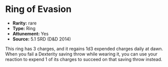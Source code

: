 
# Ring of Evasion

* **Rarity:** rare
* **Type:** Ring
* **Attunement:** Yes
* **Source:** 5.1 SRD (D&D 2014)


This ring has 3 charges, and it regains 1d3 expended charges daily at dawn. When you fail a Dexterity saving throw while wearing it, you can use your reaction to expend 1 of its charges to succeed on that saving throw instead.
